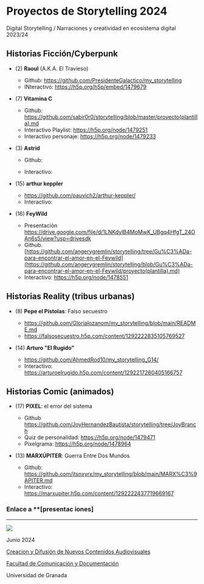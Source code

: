 
# Proyectos de Storytelling 2024

Digital Storytelling / Narraciones y creatividad en ecosistema digital 2023/24


## Historias Ficción/Cyberpunk

- (2) **Raoul** (A.K.A. El Travieso)
    * Github: https://github.com/PresidenteGalactico/my_storytelling
    * INteractivo: https://h5p.org/h5p/embed/1479679
  
- (7) **Vitamina C**
  * Github: https://github.com/sabir0r0/storytelling/blob/master/proyecto(plantilla).md
  * Interactivo Playlist: https://h5p.org/node/1479251
  * Interactivo personaje: https://h5p.org/node/1479233
  
- (3) **Astrid**

  * Github: 
  
  * Interactivo:

- (15) **arthur keppler**
   * https://github.com/pauvich2/arthur-keppler/
   * Interactivo:



- (16) **FeyWild**
  * Presentación https://drive.google.com/file/d/1LNKdylB4MoMwK_UBgq4HfgT_24OAn6s5/view?usp=drivesdk
  * Github. [https://github.com/angerygremlin/storytelling/tree/Gu%C3%ADa-para-encontrar-el-amor-en-el-Feywild](https://github.com/angerygremlin/storytelling/blob/Gu%C3%ADa-para-encontrar-el-amor-en-el-Feywild/proyecto(plantilla).md)
  * Interactivo: https://h5p.org/node/1478551
  



## Historias Reality (tribus urbanas) 

- (8) **Pepe el Pistolas**: Falso secuestro
  * https://github.com/Glorialozanom/my_storytelling/blob/main/README.md
  * https://falsosecuestro.h5p.com/content/1292222835105769527
 
  
- (14) **Arturo "El Rugido"**
  * https://github.com/AhmedRod10/my_storytelling_G14/
  * Interactivo: https://arturoelrugido.h5p.com/content/1292217260405166757
    

## Historias Comic (animados) 


- (17) **PIXEL**: el error del sistema
  *  Github https://github.com/JoyHernandezBautista/storytelling/tree/JoyBranch
  *  Quiz de personalidad: https://h5p.org/node/1479471
  *  Pixelgrama: https://h5p.org/node/1478964

- (13) **MARXÚPITER**: Guerra Entre Dos Mundos
  * Github: https://github.com/itsnxyrx/my_storytelling/blob/main/MARX%C3%9APITER.md
  * Interactivo: https://marxupiter.h5p.com/content/1292222437719669167

### Enlace a **[presentac iones] 




-----
![](https://upload.wikimedia.org/wikipedia/commons/thumb/6/62/CC-BY-SA-Andere_Wikis_%28v%29.svg/200px-CC-BY-SA-Andere_Wikis_%28v%29.svg.png)

Junio 2024 

[Creacion y Difusión de Nuevos Contenidos Audiovisuales](http://utopolis.ugr.es/medialab)

[Facultad de Comunicación y Documentación](http://fcd.ugr.es)

Universidad de Granada


